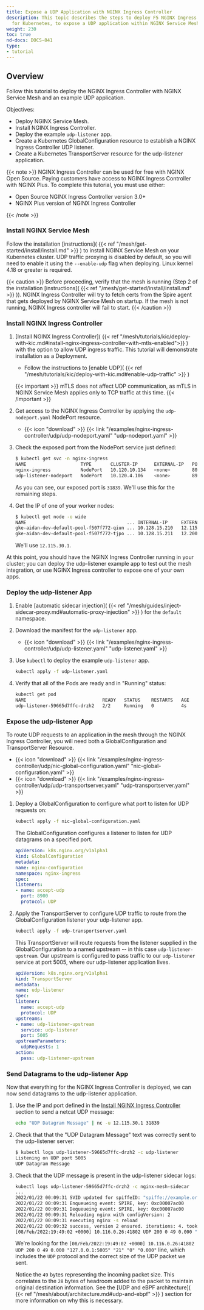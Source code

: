 ```yaml
---
title: Expose a UDP Application with NGINX Ingress Controller
description: This topic describes the steps to deploy F5 NGINX Ingress Controller
  for Kubernetes, to expose a UDP application within NGINX Service Mesh.
weight: 230
toc: true
nd-docs: DOCS-841
type:
- tutorial
---
```


## Overview

Follow this tutorial to deploy the NGINX Ingress Controller with NGINX Service Mesh and an example UDP application.

Objectives:

- Deploy NGINX Service Mesh.
- Install NGINX Ingress Controller.
- Deploy the example `udp-listener` app.
- Create a Kubernetes GlobalConfiguration resource to establish a NGINX Ingress Controller UDP listener.
- Create a Kubernetes TransportServer resource for the udp-listener application.

{{< note >}}
NGINX Ingress Controller can be used for free with NGINX Open Source. Paying customers have access to NGINX Ingress Controller with NGINX Plus.
To complete this tutorial, you must use either:

- Open Source NGINX Ingress Controller version 3.0+
- NGINX Plus version of NGINX Ingress Controller

{{< /note >}}

### Install NGINX Service Mesh

Follow the installation [instructions]( {{< ref "/mesh/get-started/install/install.md" >}} ) to install NGINX Service Mesh on your Kubernetes cluster. UDP traffic proxying is disabled by default, so you will need to enable it using the `--enable-udp` flag when deploying. Linux kernel 4.18 or greater is required.

{{< caution >}}
Before proceeding, verify that the mesh is running (Step 2 of the installation [instructions]( {{< ref "/mesh/get-started/install/install.md" >}} )).
NGINX Ingress Controller will try to fetch certs from the Spire agent that gets deployed by NGINX Service Mesh on startup. If the mesh is not running, NGINX Ingress controller will fail to start.
{{< /caution >}}

### Install NGINX Ingress Controller

1. [Install NGINX Ingress Controller]( {{< ref "/mesh/tutorials/kic/deploy-with-kic.md#install-nginx-ingress-controller-with-mtls-enabled">}} ) with the option to allow UDP ingress traffic. This tutorial will demonstrate installation as a Deployment.
    - Follow the instructions to [enable UDP]( {{< ref "/mesh/tutorials/kic/deploy-with-kic.md#enable-udp-traffic" >}} )

    {{< important >}}
    mTLS does not affect UDP communication, as mTLS in NGINX Service Mesh applies only to TCP traffic at this time.
    {{< /important >}}
2. Get access to the NGINX Ingress Controller by applying the `udp-nodeport.yaml` NodePort resource.
   - {{< icon "download" >}} {{< link "/examples/nginx-ingress-controller/udp/udp-nodeport.yaml" "udp-nodeport.yaml" >}}
3. Check the exposed port from the NodePort service just defined:

    ```bash
    $ kubectl get svc -n nginx-ingress
    NAME                    TYPE       CLUSTER-IP      EXTERNAL-IP   PORT(S)                      AGE
    nginx-ingress           NodePort   10.120.10.134   <none>        80:32705/TCP,443:30181/TCP   57m
    udp-listener-nodeport   NodePort   10.120.4.106    <none>        8900:31839/UDP               6m35s
    ```

    As you can see, our exposed port is `31839`. We'll use this for the remaining steps.
4. Get the IP of one of your worker nodes:

    ```bash
    $ kubectl get node -o wide
    NAME                                     ... INTERNAL-IP     EXTERNAL-IP ...
    gke-aidan-dev-default-pool-f507f772-qiun ... 10.128.15.210   12.115.30.1  ...
    gke-aidan-dev-default-pool-f507f772-tjpo ... 10.128.15.211   12.200.3.8  ...
    ```

    We'll use `12.115.30.1`.


 At this point, you should have the NGINX Ingress Controller running in your cluster; you can deploy the udp-listener example app to test out the mesh integration, or use NGINX Ingress controller to expose one of your own apps.

### Deploy the udp-listener App

1. Enable [automatic sidecar injection]( {{< ref "/mesh/guides/inject-sidecar-proxy.md#automatic-proxy-injection" >}} ) for the `default` namespace.
1. Download the manifest for the `udp-listener` app.
    - {{< icon "download" >}} {{< link "/examples/nginx-ingress-controller/udp/udp-listener.yaml" "udp-listener.yaml" >}}
1. Use `kubectl` to deploy the example `udp-listener` app.

    ```bash
    kubectl apply -f udp-listener.yaml
    ```

1. Verify that all of the Pods are ready and in "Running" status:

    ```bash
    kubectl get pod
    NAME                            READY   STATUS    RESTARTS   AGE
    udp-listener-59665d7ffc-drzh2   2/2     Running   0          4s
    ```

### Expose the udp-listener App

To route UDP requests to an application in the mesh through the NGINX Ingress Controller, you will need both a GlobalConfiguration and TransportServer Resource.

- {{< icon "download" >}} {{< link "/examples/nginx-ingress-controller/udp/nic-global-configuration.yaml" "nic-global-configuration.yaml" >}}
- {{< icon "download" >}} {{< link "/examples/nginx-ingress-controller/udp/udp-transportserver.yaml" "udp-transportserver.yaml" >}}

1. Deploy a GlobalConfiguration to configure what port to listen for UDP requests on:

    ```bash
    kubectl apply -f nic-global-configuration.yaml
    ```

    The GlobalConfiguration configures a listener to listen for UDP datagrams on a specified port.

    ```yaml
    apiVersion: k8s.nginx.org/v1alpha1
    kind: GlobalConfiguration
    metadata:
    name: nginx-configuration
    namespace: nginx-ingress
    spec:
    listeners:
    - name: accept-udp
      port: 8900
      protocol: UDP
    ```

2. Apply the TransportServer to configure UDP traffic to route from the GlobalConfiguration listener your udp-listener app.

    ```bash
    kubectl apply -f udp-transportserver.yaml
    ```

    This TransportServer will route requests from the listener supplied in the GlobalConfiguration to a named upstream -- in this case `udp-listener-upstream`. Our upstream is configured to pass traffic to our `udp-listener` service at port 5005, where our udp-listener application lives.

    ```yaml
    apiVersion: k8s.nginx.org/v1alpha1
    kind: TransportServer
    metadata:
    name: udp-listener
    spec:
    listener:
      name: accept-udp
      protocol: UDP
    upstreams:
    - name: udp-listener-upstream
      service: udp-listener
      port: 5005
    upstreamParameters:
      udpRequests: 1
    action:
      pass: udp-listener-upstream
    ```

### Send Datagrams to the udp-listener App

Now that everything for the NGINX Ingress Controller is deployed, we can now send datagrams to the udp-listener application.

1. Use the IP and port defined in the [Install NGINX Ingress Controller](#install-nginx-ingress-controller) section to send a netcat UDP message:

    ```bash
    echo "UDP Datagram Message" | nc -u 12.115.30.1 31839
    ```

2. Check that that the "UDP Datagram Message" text was correctly sent to the udp-listener server:

    ```bash
    $ kubectl logs udp-listener-59665d7ffc-drzh2 -c udp-listener
    Listening on UDP port 5005
    UDP Datagram Message
    ```

3. Check that the UDP message is present in the udp-listener sidecar logs:

    ```bash
    kubectl logs udp-listener-59665d7ffc-drzh2 -c nginx-mesh-sidecar
    ...
    2022/01/22 00:09:31 SVID updated for spiffeID: "spiffe://example.org/ns/default/sa/default"
    2022/01/22 00:09:31 Enqueueing event: SPIRE, key: 0xc00007ac00
    2022/01/22 00:09:31 Dequeueing event: SPIRE, key: 0xc00007ac00
    2022/01/22 00:09:31 Reloading nginx with configVersion: 2
    2022/01/22 00:09:31 executing nginx -s reload
    2022/01/22 00:09:32 success, version 2 ensured. iterations: 4. took: 100ms
    [08/Feb/2022:19:49:02 +0000] 10.116.0.26:41802 UDP 200 0 49 0.000 "127.0.0.1:5005" "21" "0" "0.000"
    ```

    We're looking for the `[08/Feb/2022:19:49:02 +0000] 10.116.0.26:41802 UDP 200 0 49 0.000 "127.0.0.1:5005" "21" "0" "0.000"` line, which includes the `UDP` protocol and the correct size of the UDP packet we sent.

    Notice the `49` bytes representing the incoming packet size. This correlates to the `28` bytes of headroom added to the packet to maintain original destination information. See the [UDP and eBPF architecture]( {{< ref "/mesh/about/architecture.md#udp-and-ebpf" >}} ) section for more information on why this is necessary.
